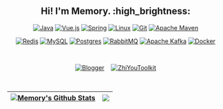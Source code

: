 <div align="center">
  <h2>Hi! I'm Memory. :high_brightness:</h2>
</div>


<div align="center">
  <!-- 第一行徽标 -->
  
  [![Java](https://img.shields.io/badge/java-%23ED8B00.svg?style=for-the-badge&logo=openjdk&logoColor=white)](https://www.oracle.com/cn/java/)
  [![Vue.js](https://img.shields.io/badge/vuejs-%2335495e.svg?style=for-the-badge&logo=vuedotjs&logoColor=%234FC08D)](https://cn.vuejs.org/)
  [![Spring](https://img.shields.io/badge/spring-%236DB33F.svg?style=for-the-badge&logo=spring&logoColor=white)](https://spring.io/)
  [![Linux](https://img.shields.io/badge/Linux-3ddc84?style=for-the-badge&logo=linux&logoColor=black)](https://www.linux.org/)
  [![Git](https://img.shields.io/badge/git-%23F05033.svg?style=for-the-badge&logo=git&logoColor=white)](https://git-scm.com/)
  [![Apache Maven](https://img.shields.io/badge/Maven-C71A36?style=for-the-badge&logo=Apache%20Maven&logoColor=white)](https://maven.apache.org/)
  
  [![Redis](https://img.shields.io/badge/redis-%23DD0031.svg?style=for-the-badge&logo=redis&logoColor=white)](https://redis.io/)
  [![MySQL](https://img.shields.io/badge/mysql-4479A1.svg?style=for-the-badge&logo=mysql&logoColor=white)](https://www.mysql.com/)
  [![Postgres](https://img.shields.io/badge/postgres-%23316192.svg?style=for-the-badge&logo=postgresql&logoColor=white)](https://www.postgresql.org/)
  [![RabbitMQ](https://img.shields.io/badge/Rabbitmq-FF6600?style=for-the-badge&logo=rabbitmq&logoColor=white)](https://www.rabbitmq.com/)
  [![Apache Kafka](https://img.shields.io/badge/Kafka-000?style=for-the-badge&logo=apachekafka)](https://kafka.apache.org/)
  [![Docker](https://img.shields.io/badge/docker-%230db7ed.svg?style=for-the-badge&logo=docker&logoColor=white)](https://www.docker.com/)
  
  <!-- [![Gradle](https://img.shields.io/badge/Gradle-02303A.svg?style=for-the-badge&logo=Gradle&logoColor=white)](https://gradle.org/) -->

<br/>

  [![Blogger](https://img.shields.io/badge/Blogger-@Memory-FF5722?style=for-the-badge&logo=blogger&logoColor=white)](https://home.memoryzy.cn/)
  &nbsp;&nbsp;
  [![ZhiYouToolkit](https://img.shields.io/badge/IDEA%20Plugin-ZhiYouToolkit-7d4698?style=for-the-badge&logo=intellij-idea&logoColor=white)](https://plugins.jetbrains.com/plugin/24381-zhiyoutoolkit)
  
<br/>
  
| <a href="https://github.com/MemoryZy"><img align="center" src="https://github-readme-stats.vercel.app/api?username=MemoryZy&show_icons=true&include_all_commits=true&theme=buefy&hide_border=true" alt="Memory's Github Stats" /></a> | <a href="https://github.com/MemoryZy"><img align="center" src="https://github-readme-stats.vercel.app/api/top-langs/?username=MemoryZy&layout=compact&theme=buefy&hide_border=true" /></a> |
| ------------- | ------------- |

</div>
